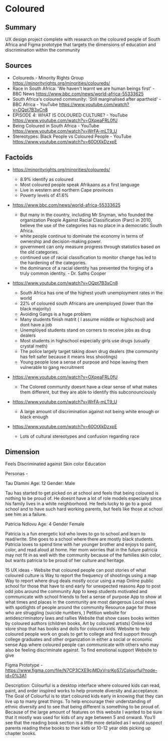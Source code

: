 # Coloured
## Summary
UX design project complete with research on the coloured people of South Africa and Figma prototype that targets the dimensions of education and discrimination within the community

## Sources
- Coloureds - Minority Rights Group https://minorityrights.org/minorities/coloureds/
- Race in South Africa: 'We haven't learnt we are human beings first' - BBC News https://www.bbc.com/news/world-africa-55333625
- South Africa's coloured community: 'Still marginalised after apartheid' - BBC Africa - YouTube https://www.youtube.com/watch?v=OQpt7B3xCn8
- EPISODE 4: WHAT IS COLOURED CULTURE? - YouTube https://www.youtube.com/watch?v=OXpeaFRL0fU
- Being Coloured in South Africa - YouTube https://www.youtube.com/watch?v=WrFA-mLT9_U
- Stereotypes: Black People vs Coloured People - YouTube https://www.youtube.com/watch?v=60OtXkDzxpE



## Factoids
- https://minorityrights.org/minorities/coloureds/
	- 8.9% identify as coloured
	- Most coloured people speak Afrikaans as a first language
	- Live in western and northern Cape provinces
	- Poverty levels of 41.6%

- https://www.bbc.com/news/world-africa-55333625
	- But many in the country, including Mr Snyman, who founded the organization People Against Racial Classification (Parc) in 2010, believe the use of the categories has no place in a democratic South Africa.
	- white people continue to dominate the economy in terms of ownership and decision-making power.
	- government can only measure progress through statistics based on the old categories.
	- continued use of racial classification to monitor change has led to the hardening of the categories.
	- the dominance of a racial identity has prevented the forging of a truly common identity. - Dr. Saths Cooper
 
- https://www.youtube.com/watch?v=OQpt7B3xCn8
	- South Africa has one of the highest youth unemployment rates in the world
	- 22% of coloured south Africans are unemployed (lower than the black majority)
	- Avoiding Gangs is a huge problem
	- Many students finish matrit ( I assume middle or highschool) and dont have a job
	- Unemployed students stand on corners to receive jobs as drug dealers
	- Most students in highschool especially girls use drugs (usually crystal meth)
	- The police largely target taking down drug dealers (the community has felt safer because it means less shootings)
	- Young people lose a sense of purpose and hope leaving them vulnerable to gang recruitment
	
- https://www.youtube.com/watch?v=OXpeaFRL0fU
	- The Colored community doesnt have a clear sense of what makes them different, but they are able to identify this subconounciously 
 
- https://www.youtube.com/watch?v=WrFA-mLT9_U
	- A large amount of discrimination against not being white enough or black enough
- https://www.youtube.com/watch?v=60OtXkDzxpE
	- Lots of cultural stereotypes and confusion regarding race


## Dimension
Feels Discriminated against Skin color
Education


Personas -

Tau Dlamini
Age: 12
Gender: Male

Tau has started to get picked on at school and feels that being coloured is nothing to be proud of. He doesnt have a lot of role models especially since his family lives in a white neighborhood. He feels lucky to go to a good school and to have such hard working parents, but feels like those at school see him as a failure.  


Patricia Ndlovu
Age: 4 
Gender Female

Patricia is a fun energetic kid who loves to go to school and learn to read/write. She goes to a school where there are mostly black students. Patricia loves to spend time with her  younger brother and enjoys to paint, color, and read aloud at home. Her mom worries that in the future patricia may not fit in as well with the community because of the families skin color, but wants patricia to be proud of her culture and heritage. 


15 UX ideas - 
Website that coloured people can post stories of what coloured culture is
Way to report the frequency of shootings using a map
Way to report where drug deals mostly occur using a map
Online public school for those that have to end early for unexpected reasons
App to post odd jobs around the community 
App to keep students motivated and communicate with school friends to feel a sense of purpose
App to show at what times and places in the community are most dangerous
Local news with spotlights of people around the community
Resource page for those who are struggling  (suicide numbers, )
Petition website for antidescriminatory laws and rallies
Website that show cases books written by coloured authors (children books, Art by coloured artists)
Online kid store shop that has books and dolls for coloured kids. 
Website to help coloured people work on goals to get to college and find support through college graduates and other organization in either a social or economic sense
App where coloured people can communicate with others who may also be feeling discriminate against. To find emotional support
Website to give 



Figma Prototype - https://www.figma.com/file/N7CP3CXE9cjMDxVrsrKoS7/Colourful?node-id=0%3A1

Description: Colourful is a desktop interface where coloured kids can read, paint, and order inspired works to help promote diversity and acceptance. The Goal of Colourful is to start coloured kids early in knowing that they can live up to many great things. To help encourage their understanding of ethnic diversity and to see that being different is something to be proud of. Because of the large amount of features on this website I wanted to be sure that it mostly was used for kids of any age between 5 and onward. You’ll see that the reading book section is a little more detailed as I would suspect parents reading these books to their kids or 10-12 year olds picking up chapter books. 
